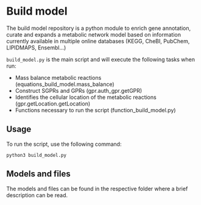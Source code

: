 # Build model

The build model repository is a python module to enrich gene annotation, curate and expands a metabolic network model based on information currently available in multiple online databases (KEGG, CheBI, PubChem, LIPIDMAPS, Ensembl...)

```build_model.py``` is the main script and will execute the following tasks when run:
- Mass balance metabolic reactions (equations_build_model.mass_balance)
- Construct SGPRs and GPRs (gpr.auth_gpr.getGPR)
- Identifies the cellular location of the metabolic reactions (gpr.getLocation.getLocation)
- Functions necessary to run the script (function_build_model.py)

## Usage

To run the script, use the following command:

```
python3 build_model.py
```

## Models and files

The models and files can be found in the respective folder where a brief description can be read.
